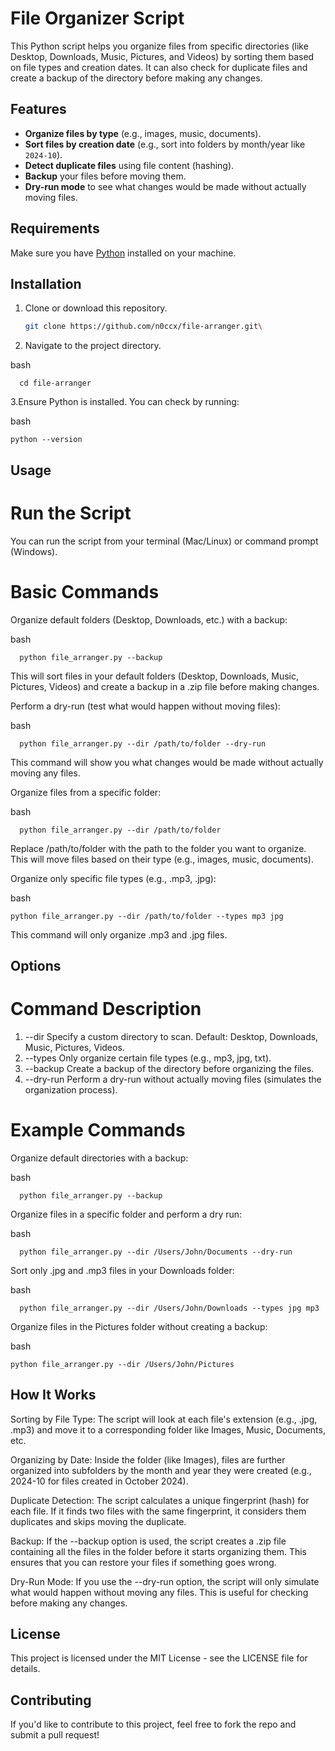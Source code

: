 # File Organizer Script

This Python script helps you organize files from specific directories (like Desktop, Downloads, Music, Pictures, and Videos) by sorting them based on file types and creation dates. It can also check for duplicate files and create a backup of the directory before making any changes.

## Features

- **Organize files by type** (e.g., images, music, documents).
- **Sort files by creation date** (e.g., sort into folders by month/year like `2024-10`).
- **Detect duplicate files** using file content (hashing).
- **Backup** your files before moving them.
- **Dry-run mode** to see what changes would be made without actually moving files.

## Requirements

Make sure you have [Python](https://www.python.org/downloads/) installed on your machine.

## Installation

1. Clone or download this repository.
   ```bash
   git clone https://github.com/n0ccx/file-arranger.git\
2. Navigate to the project directory.

bash

      cd file-arranger
3.Ensure Python is installed. You can check by running:

bash

    python --version

## Usage
# Run the Script

You can run the script from your terminal (Mac/Linux) or command prompt (Windows).
# Basic Commands

   Organize default folders (Desktop, Downloads, etc.) with a backup:

   bash

      python file_arranger.py --backup

This will sort files in your default folders (Desktop, Downloads, Music, Pictures, Videos) and create a backup in a .zip file before making changes.

Perform a dry-run (test what would happen without moving files):

bash

      python file_arranger.py --dir /path/to/folder --dry-run

This command will show you what changes would be made without actually moving any files.

Organize files from a specific folder:

bash

      python file_arranger.py --dir /path/to/folder

Replace /path/to/folder with the path to the folder you want to organize. This will move files based on their type (e.g., images, music, documents).

Organize only specific file types (e.g., .mp3, .jpg):

bash

    python file_arranger.py --dir /path/to/folder --types mp3 jpg

   This command will only organize .mp3 and .jpg files.

## Options
# Command	Description
1. --dir	Specify a custom directory to scan. Default: Desktop, Downloads, Music, Pictures, Videos.
2. --types	Only organize certain file types (e.g., mp3, jpg, txt).
3. --backup	Create a backup of the directory before organizing the files.
4. --dry-run	Perform a dry-run without actually moving files (simulates the organization process).
# Example Commands

   Organize default directories with a backup:

   bash

      python file_arranger.py --backup

Organize files in a specific folder and perform a dry run:

bash

      python file_arranger.py --dir /Users/John/Documents --dry-run

Sort only .jpg and .mp3 files in your Downloads folder:

bash

      python file_arranger.py --dir /Users/John/Downloads --types jpg mp3

Organize files in the Pictures folder without creating a backup:

bash

    python file_arranger.py --dir /Users/John/Pictures

## How It Works

   Sorting by File Type: The script will look at each file's extension (e.g., .jpg, .mp3) and move it to a corresponding folder like Images, Music, Documents, etc.

   Organizing by Date: Inside the folder (like Images), files are further organized into subfolders by the month and year they were created (e.g., 2024-10 for files created in October 2024).

   Duplicate Detection: The script calculates a unique fingerprint (hash) for each file. If it finds two files with the same fingerprint, it considers them duplicates and skips moving the duplicate.

   Backup: If the --backup option is used, the script creates a .zip file containing all the files in the folder before it starts organizing them. This ensures that you can restore your files if something goes wrong.

   Dry-Run Mode: If you use the --dry-run option, the script will only simulate what would happen without moving any files. This is useful for checking before making any changes.

## License

This project is licensed under the MIT License - see the LICENSE file for details.
## Contributing

If you'd like to contribute to this project, feel free to fork the repo and submit a pull request!


